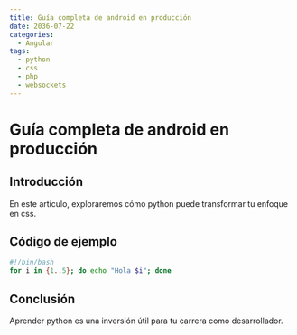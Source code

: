 ```yaml
---
title: Guía completa de android en producción
date: 2036-07-22
categories:
  - Angular
tags:
  - python
  - css
  - php
  - websockets
---
```


# Guía completa de android en producción

## Introducción

En este artículo, exploraremos cómo python puede transformar tu enfoque en css.

## Código de ejemplo

```bash
#!/bin/bash
for i in {1..5}; do echo "Hola $i"; done
```

## Conclusión

Aprender python es una inversión útil para tu carrera como desarrollador.